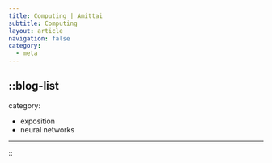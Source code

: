 ```yaml
---
title: Computing | Amittai
subtitle: Computing
layout: article
navigation: false
category:
  - meta
---
```


::blog-list
---
category:
  - exposition
  - neural networks
---
::
